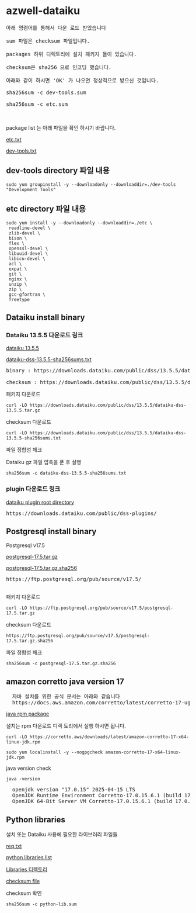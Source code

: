 # azwell-dataiku


<pre>
아래 명령어를 통해서 다운 로드 받았습니다

sum 파일은 checksum 파일입니다.
  
packages 하위 디렉토리에 설치 패키지 들이 있습니다.

checksum은 sha256 으로 인코딩 했습니다.
 
아래와 같이 하시면 'OK' 가 나오면 정상적으로 받으신 것입니다.

sha256sum -c dev-tools.sum

sha256sum -c etc.sum


</pre>
package list 는 아래 파일을 확인 하시기 바랍니다.

[etc.txt](./packages/etc.txt)

[dev-tools.txt](./packages/dev-tools.txt) 


## dev-tools directory 파일 내용

```
sudo yum groupinstall -y --downloadonly --downloaddir=./dev-tools  "Development Tools"
```


## etc directory 파일 내용

```
sudo yum install -y --downloadonly --downloaddir=./etc \
 readline-devel \
 zlib-devel \
 bison \
 flex \
 openssl-devel \
 libuuid-devel \
 libicu-devel \
 acl \
 expat \
 git \
 nginx \
 unzip \
 zip \
 gcc-gfortran \
 freetype
 ```

## Dataiku install binary

### Dataiku 13.5.5 다운로드 링크

<a href="https://downloads.dataiku.com/public/dss/13.5.5/dataiku-dss-13.5.5.tar.gz"> dataiku 13.5.5</a>

<a href="https://downloads.dataiku.com/public/dss/13.5.5/dataiku-dss-13.5.5-sha256sums.txt">dataiku-dss-13.5.5-sha256sums.txt</a>
<pre>
binary : https://downloads.dataiku.com/public/dss/13.5.5/dataiku-dss-13.5.5.tar.gz

checksum : https://downloads.dataiku.com/public/dss/13.5.5/dataiku-dss-13.5.5-sha256sums.txt
</pre>

패키지 다운로드

```
curl -LO https://downloads.dataiku.com/public/dss/13.5.5/dataiku-dss-13.5.5.tar.gz

```

checksum 다운로드

```
curl -LO https://downloads.dataiku.com/public/dss/13.5.5/dataiku-dss-13.5.5-sha256sums.txt
```

파일 정합성 체크

Dataiku gz 파일 압축을 푼 후 실행

```
sha256sum -c dataiku-dss-13.5.5-sha256sums.txt
```


### plugin 다운로드 링크
<a href="https://downloads.dataiku.com/public/dss-plugins/"> dataiku plugin root directory </a>

<pre>
https://downloads.dataiku.com/public/dss-plugins/
</pre>


## Postgresql install binary

Postgresql v17.5

<a href="https://ftp.postgresql.org/pub/source/v17.5/postgresql-17.5.tar.gz"> postgresql-17.5.tar.gz </a>

<a href="https://ftp.postgresql.org/pub/source/v17.5/postgresql-17.5.tar.gz.sha256">postgresql-17.5.tar.gz.sha256 </a>

<pre>
https://ftp.postgresql.org/pub/source/v17.5/

</pre>

패키지 다운로드

```
curl -LO https://ftp.postgresql.org/pub/source/v17.5/postgresql-17.5.tar.gz

```

checksum 다운로드

```
https://ftp.postgresql.org/pub/source/v17.5/postgresql-17.5.tar.gz.sha256
```

파일 정합성 체크

```
sha256sum -c postgresql-17.5.tar.gz.sha256
```


## amazon corretto java version 17

<pre>
  자바 설치를 위한 공식 문서는 아래와 같습니다
  https://docs.aws.amazon.com/corretto/latest/corretto-17-ug/downloads-list.html
</pre> 

<a href="https://corretto.aws/downloads/latest/amazon-corretto-17-x64-linux-jdk.rpm"> java rpm package </a>

설치는 rpm 다운로드 디렉 토리에서 실행 하시면 됩니다.

```
curl -LO https://corretto.aws/downloads/latest/amazon-corretto-17-x64-linux-jdk.rpm
```

```
sudo yum localinstall -y --nogpgcheck amazon-corretto-17-x64-linux-jdk.rpm
```


java version check

```
java -version
```

<pre>
  openjdk version "17.0.15" 2025-04-15 LTS
  OpenJDK Runtime Environment Corretto-17.0.15.6.1 (build 17.0.15+6-LTS)
  OpenJDK 64-Bit Server VM Corretto-17.0.15.6.1 (build 17.0.15+6-LTS, mixed mode, sharing)
</pre>


## Python libraries

설치 또는 Dataiku 사용에 필요한 라이브러리 파일들

[req.txt](./packages/req.txt) 


[python libraries list](./packages/python-lib.txt) 

[Libraries 디렉토리](./packages/python-lib)

[checksum file](./packages/python-lib.sum)

checksum 확인

```
sha256sum -c python-lib.sum
```